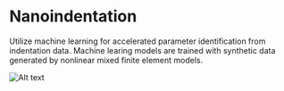 # Nanoindentation
Utilize machine learning for accelerated parameter identification from indentation data. Machine learing models are trained with synthetic data generated by nonlinear mixed finite element models.



![Alt text]([https://github.com/PatrickGio/Nanoindentation/Figures/Figure_1_2.png] "Optional title")
